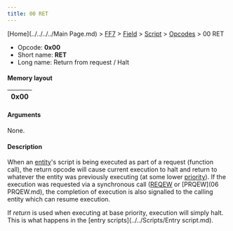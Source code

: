 ```yaml
---
title: 00 RET
---
```


[Home](../../../../Main Page.md) > [FF7](../../../../FF7.md) > [Field](../../../Field.md) > [Script](../../Script.md) > [Opcodes](../Opcodes.md) > 00 RET

-   Opcode: **0x00**
-   Short name: **RET**
-   Long name: Return from request / Halt

#### Memory layout

| 0x00 |
|------|

#### Arguments

None.

#### Description

When an [entity](FF7/Field/Script/Entity "wikilink")'s script is being executed as part of a request (function call), the return opcode will cause current execution to halt and return to whatever the entity was previously executing (at some lower [priority](FF7/Field/Script/Priorities "wikilink")). If the execution was requested via a synchronous call ([REQEW](FF7/Field/Script/Opcodes/03_REQEW "wikilink") or [PRQEW](06 PRQEW.md), the completion of execution is also signalled to the calling entity which can resume execution.

If *return* is used when executing at base priority, execution will simply halt. This is what happens in the [entry scripts](../../Scripts/Entry script.md).
